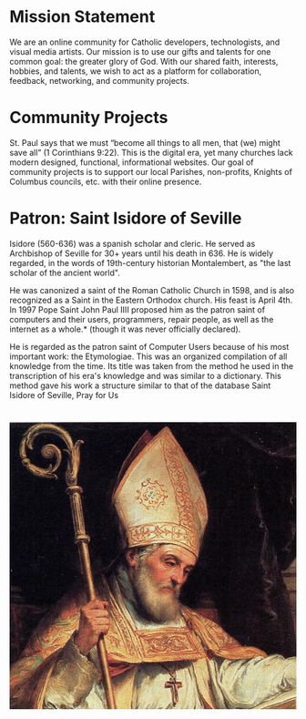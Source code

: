 # Mission Statement
We are an online community for Catholic developers, technologists, and visual media artists. Our mission is to use our gifts and talents for one common goal: the greater glory of God. With our shared faith, interests, hobbies, and talents, we wish to act as a platform for collaboration, feedback, networking, and community projects.

# Community Projects
St. Paul says that we must “become all things to all men, that (we) might save all” (1 Corinthians 9:22). This is the digital era, yet many churches lack modern designed, functional, informational websites. Our goal of community projects is to support our local Parishes, non-profits, Knights of Columbus councils, etc. with their online presence.

# Patron: Saint Isidore of Seville
Isidore (560-636) was a spanish scholar and cleric. He served as Archbishop of Seville for 30+ years until his death in 636. He is widely regarded, in the words of 19th-century historian Montalembert, as "the last scholar of the ancient world".

He was canonized a saint of the Roman Catholic Church in 1598, and is also recognized as a Saint in the Eastern Orthodox church. His feast is April 4th. In 1997 Pope Saint John Paul IIII proposed him as the patron saint of computers and their users, programmers, repair people, as well as the internet as a whole.* (though it was never officially declared).

He is regarded as the patron saint of Computer Users because of his most important work: the Etymologiae. This was an organized compilation of all knowledge from the time. Its title was taken from the method he used in the transcription of his era's knowledge and was similar to a dictionary. This method gave his work a structure similar to that of the database
Saint Isidore of Seville, Pray for Us

#

<img src="isidore.jpg"></img>
